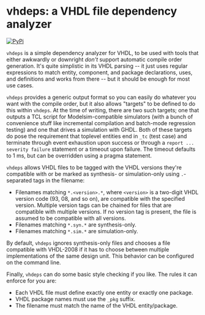 
vhdeps: a VHDL file dependency analyzer
=======================================

[![PyPi](https://badgen.net/pypi/v/vhdeps)](https://pypi.org/project/vhdeps/)

`vhdeps` is a simple dependency analyzer for VHDL, to be used with tools that
either awkwardly or downright *don't* support automatic compile order
generation. It's quite simplistic in its VHDL parsing -- it just uses regular
expressions to match entity, component, and package declarations, uses, and
definitions and works from there -- but it should be enough for most use cases.

`vhdeps` provides a generic output format so you can easily do whatever you
want with the compile order, but it also allows "targets" to be defined to do
this within `vhdeps`. At the time of writing, there are two such targets; one
that outputs a TCL script for Modelsim-compatible simulators (with a bunch of
convenience stuff like incremental compilation and batch-mode regression
testing) and one that drives a simulation with GHDL. Both of these targets do
pose the requirement that toplevel entities end in `_tc` (test case) and
terminate through event exhaustion upon success or through a
`report ... severity failure` statement or a timeout upon failure. The timeout
defaults to 1 ms, but can be overridden using a pragma statement.

`vhdeps` allows VHDL files to be tagged with the VHDL versions they're
compatible with or be marked as synthesis- or simulation-only using
`.`-separated tags in the filename:

 - Filenames matching `*.<version>.*`, where `<version>` is a two-digit VHDL
   version code (93, 08, and so on), are compatible with the specified version.
   Multiple version tags can be chained for files that are compatible with
   multiple versions. If no version tag is present, the file is assumed to be
   compatible with all versions.
 - Filenames matching `*.syn.*` are synthesis-only.
 - Filenames matching `*.sim.*` are simulation-only.

By default, `vhdeps` ignores synthesis-only files and chooses a file compatible
with VHDL-2008 if it has to choose between multiple implementations of the same
design unit. This behavior can be configured on the command line.

Finally, `vhdeps` can do some basic style checking if you like. The rules it
can enforce for you are:

 - Each VHDL file must define exactly one entity or exactly one package.
 - VHDL package names must use the `_pkg` suffix.
 - The filename must match the name of the VHDL entity/package.
